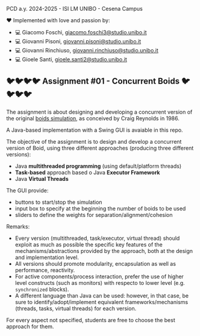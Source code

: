 PCD a.y. 2024-2025 - ISI LM UNIBO - Cesena Campus

❤ Implemented with love and passion by: 
* 💻 Giacomo Foschi, giacomo.foschi3@studio.unibo.it
* 💻 Giovanni Pisoni, giovanni.pisoni@studio.unibo.it
* 💻 Giovanni Rinchiuso, giovanni.rinchiuso@studio.unibo.it
* 💻 Gioele Santi, gioele.santi2@studio.unibo.it

## 🐦🐦🐦🐦 Assignment #01 -  Concurrent Boids 🐦🐦🐦🐦

The assignment is about designing and developing a concurrent version of the original [boids simulation](https://en.wikipedia.org/wiki/Boids), as conceived by Craig Reynolds in 1986.

A Java-based implementation with a Swing GUI is avaiable in this repo.

The objective of the assignment is to design and develop a concurrent version of Boid, using three different approaches (producing three different versions):
- Java **multithreaded programming** (using default/platform threads)
- **Task-based** approach based o Java **Executor Framework** 
- Java **Virtual Threads** 

The GUI provide:
- buttons to start/stop the simulation
- input box to specify at the beginning the number of boids to be used
- sliders to define the weights for separation/alignment/cohesion 

Remarks:
- Every version (multithreaded, task/executor, virtual thread) should exploit as much as possible the specific key features of the mechanisms/abstractions provided by the approach, both at the design and implementation level. 
- All versions should promote modularity, encapsulation as well as performance, reactivity. 
- For active components/process interaction, prefer the use of higher level constructs (such as monitors) with respecto to lower level (e.g. `synchronized` blocks). 
- A different language than Java can be used: however, in that case, be sure to identify/adopt/implement equivalent frameworks/mechanisms (threads, tasks, virtual threads) for each version.

For every aspect not specified, students are free to choose the best approach for them.

